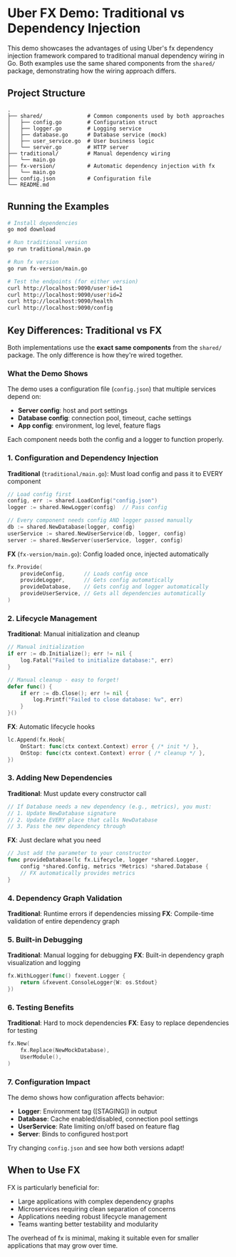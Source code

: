 # Uber FX Demo: Traditional vs Dependency Injection

This demo showcases the advantages of using Uber's fx dependency injection framework compared to traditional manual dependency wiring in Go. Both examples use the same shared components from the `shared/` package, demonstrating how the wiring approach differs.

## Project Structure

```
.
├── shared/              # Common components used by both approaches
│   ├── config.go        # Configuration struct
│   ├── logger.go        # Logging service
│   ├── database.go      # Database service (mock)
│   ├── user_service.go  # User business logic
│   └── server.go        # HTTP server
├── traditional/         # Manual dependency wiring
│   └── main.go     
├── fx-version/          # Automatic dependency injection with fx
│   └── main.go
├── config.json          # Configuration file
└── README.md
```

## Running the Examples

```bash
# Install dependencies
go mod download

# Run traditional version
go run traditional/main.go

# Run fx version  
go run fx-version/main.go

# Test the endpoints (for either version)
curl http://localhost:9090/user?id=1
curl http://localhost:9090/user?id=2
curl http://localhost:9090/health
curl http://localhost:9090/config
```

## Key Differences: Traditional vs FX

Both implementations use the **exact same components** from the `shared/` package. The only difference is how they're wired together.

### What the Demo Shows

The demo uses a configuration file (`config.json`) that multiple services depend on:
- **Server config**: host and port settings
- **Database config**: connection pool, timeout, cache settings  
- **App config**: environment, log level, feature flags

Each component needs both the config and a logger to function properly.

### 1. Configuration and Dependency Injection
**Traditional** (`traditional/main.go`): Must load config and pass it to EVERY component
```go
// Load config first
config, err := shared.LoadConfig("config.json")
logger := shared.NewLogger(config)  // Pass config

// Every component needs config AND logger passed manually
db := shared.NewDatabase(logger, config)
userService := shared.NewUserService(db, logger, config)
server := shared.NewServer(userService, logger, config)
```

**FX** (`fx-version/main.go`): Config loaded once, injected automatically
```go
fx.Provide(
    provideConfig,      // Loads config once
    provideLogger,      // Gets config automatically
    provideDatabase,    // Gets config and logger automatically
    provideUserService, // Gets all dependencies automatically
)
```

### 2. Lifecycle Management
**Traditional**: Manual initialization and cleanup
```go
// Manual initialization
if err := db.Initialize(); err != nil {
    log.Fatal("Failed to initialize database:", err)
}

// Manual cleanup - easy to forget!
defer func() {
    if err := db.Close(); err != nil {
        log.Printf("Failed to close database: %v", err)
    }
}()
```

**FX**: Automatic lifecycle hooks
```go
lc.Append(fx.Hook{
    OnStart: func(ctx context.Context) error { /* init */ },
    OnStop: func(ctx context.Context) error { /* cleanup */ },
})
```

### 3. Adding New Dependencies
**Traditional**: Must update every constructor call
```go
// If Database needs a new dependency (e.g., metrics), you must:
// 1. Update NewDatabase signature
// 2. Update EVERY place that calls NewDatabase
// 3. Pass the new dependency through
```

**FX**: Just declare what you need
```go
// Just add the parameter to your constructor
func provideDatabase(lc fx.Lifecycle, logger *shared.Logger, 
    config *shared.Config, metrics *Metrics) *shared.Database {
    // FX automatically provides metrics
}
```

### 4. Dependency Graph Validation
**Traditional**: Runtime errors if dependencies missing
**FX**: Compile-time validation of entire dependency graph

### 5. Built-in Debugging
**Traditional**: Manual logging for debugging
**FX**: Built-in dependency graph visualization and logging
```go
fx.WithLogger(func() fxevent.Logger {
    return &fxevent.ConsoleLogger{W: os.Stdout}
})
```

### 6. Testing Benefits
**Traditional**: Hard to mock dependencies
**FX**: Easy to replace dependencies for testing
```go
fx.New(
    fx.Replace(NewMockDatabase),
    UserModule(),
)
```

### 7. Configuration Impact
The demo shows how configuration affects behavior:
- **Logger**: Environment tag ([STAGING]) in output
- **Database**: Cache enabled/disabled, connection pool settings
- **UserService**: Rate limiting on/off based on feature flag
- **Server**: Binds to configured host:port

Try changing `config.json` and see how both versions adapt!

## When to Use FX

FX is particularly beneficial for:
- Large applications with complex dependency graphs
- Microservices requiring clean separation of concerns
- Applications needing robust lifecycle management
- Teams wanting better testability and modularity

The overhead of fx is minimal, making it suitable even for smaller applications that may grow over time.
